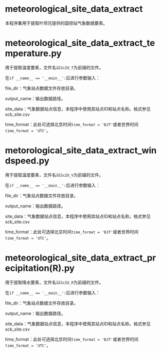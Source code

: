 # meteorological_site_data_extract

本程序集用于提取叶师兄提供的国控站气象数据要素。

# meteorological_site_data_extract_temperature.py

用于提取温度要素，文件名以`ScZd_T`为前缀的文件。

在`if __name__ == '__main__':`后进行参数输入：

file_dir：气象站点数据文件存放目录。

output_name：输出数据路径。

site_data：气象数据站点信息，本程序中使用其站点ID和站点名称。格式参见scb_site.csv

time_format：此处可选择北京时间`time_format = 'BJT'`或者世界时间`time_format = 'UTC'`。

# metorological_site_data_extract_windspeed.py

用于提取温度要素，文件名以`ScZd_V`为前缀的文件。

在`if __name__ == '__main__':`后进行参数输入：

file_dir：气象站点数据文件存放目录。

output_name：输出数据路径。

site_data：气象数据站点信息，本程序中使用其站点ID和站点名称。格式参见scb_site.csv

time_format：此处可选择北京时间`time_format = 'BJT'`或者世界时间`time_format = 'UTC'`。

# meteorological_site_data_extract_precipitation(R).py

用于提取降水要素，文件名以`ScZd_R`为前缀的文件。

在`if __name__ == '__main__':`后进行参数输入：

file_dir：气象站点数据文件存放目录。

output_name：输出数据路径。

site_data：气象数据站点信息，本程序中使用其站点ID和站点名称。格式参见scb_site.csv

time_format：此处可选择北京时间`time_format = 'BJT'`或者世界时间`time_format = 'UTC'`。
